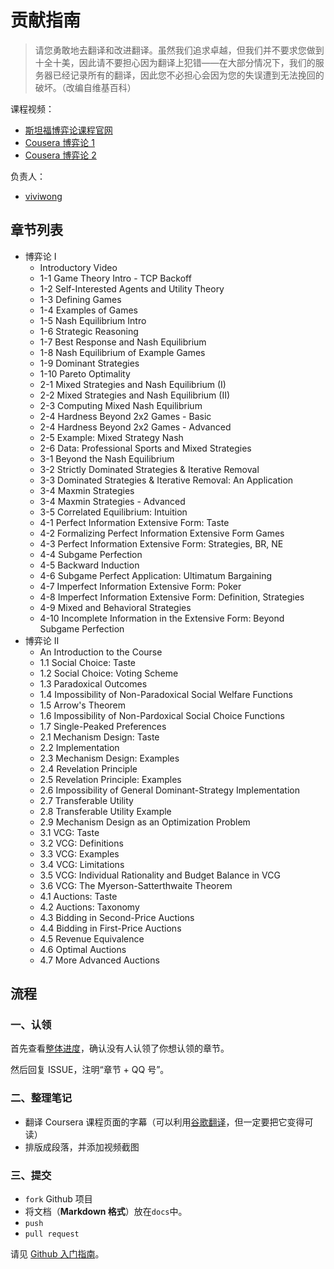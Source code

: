 # 贡献指南

> 请您勇敢地去翻译和改进翻译。虽然我们追求卓越，但我们并不要求您做到十全十美，因此请不要担心因为翻译上犯错——在大部分情况下，我们的服务器已经记录所有的翻译，因此您不必担心会因为您的失误遭到无法挽回的破坏。（改编自维基百科）

课程视频：

+ [斯坦福博弈论课程官网](http://www.game-theory-class.org/)
+ [Cousera 博弈论 1](https://www.coursera.org/learn/game-theory-1)
+ [Cousera 博弈论 2](https://www.coursera.org/learn/game-theory-2)

负责人：

+   [viviwong](https://github.com/viviwong)

## 章节列表

+   博弈论 I
    +   Introductory Video
    +   1-1 Game Theory Intro - TCP Backoff
    +   1-2 Self-Interested Agents and Utility Theory
    +   1-3 Defining Games
    +   1-4 Examples of Games
    +   1-5 Nash Equilibrium Intro
    +   1-6 Strategic Reasoning
    +   1-7 Best Response and Nash Equilibrium
    +   1-8 Nash Equilibrium of Example Games
    +   1-9 Dominant Strategies
    +   1-10 Pareto Optimality
    +   2-1 Mixed Strategies and Nash Equilibrium (I)
    +   2-2 Mixed Strategies and Nash Equilibrium (II)
    +   2-3 Computing Mixed Nash Equilibrium
    +   2-4 Hardness Beyond 2x2 Games - Basic
    +   2-4 Hardness Beyond 2x2 Games - Advanced
    +   2-5 Example: Mixed Strategy Nash
    +   2-6 Data: Professional Sports and Mixed Strategies
    +   3-1 Beyond the Nash Equilibrium
    +   3-2 Strictly Dominated Strategies & Iterative Removal
    +   3-3 Dominated Strategies & Iterative Removal: An Application
    +   3-4 Maxmin Strategies
    +   3-4 Maxmin Strategies - Advanced
    +   3-5 Correlated Equilibrium: Intuition
    +   4-1 Perfect Information Extensive Form: Taste
    +   4-2 Formalizing Perfect Information Extensive Form Games
    +   4-3 Perfect Information Extensive Form: Strategies, BR, NE
    +   4-4 Subgame Perfection
    +   4-5 Backward Induction
    +   4-6 Subgame Perfect Application: Ultimatum Bargaining
    +   4-7 Imperfect Information Extensive Form: Poker
    +   4-8 Imperfect Information Extensive Form: Definition, Strategies
    +   4-9 Mixed and Behavioral Strategies
    +   4-10 Incomplete Information in the Extensive Form: Beyond Subgame Perfection
+   博弈论 II
    +   An Introduction to the Course
    +   1.1 Social Choice: Taste
    +   1.2 Social Choice: Voting Scheme
    +   1.3 Paradoxical Outcomes
    +   1.4 Impossibility of Non-Paradoxical Social Welfare Functions
    +   1.5 Arrow's Theorem
    +   1.6 Impossibility of Non-Pardoxical Social Choice Functions
    +   1.7 Single-Peaked Preferences
    +   2.1 Mechanism Design: Taste
    +   2.2 Implementation
    +   2.3 Mechanism Design: Examples
    +   2.4 Revelation Principle
    +   2.5 Revelation Principle: Examples
    +   2.6 Impossibility of General Dominant-Strategy Implementation
    +   2.7 Transferable Utility
    +   2.8 Transferable Utility Example
    +   2.9 Mechanism Design as an Optimization Problem
    +   3.1 VCG: Taste
    +   3.2 VCG: Definitions
    +   3.3 VCG: Examples
    +   3.4 VCG: Limitations
    +   3.5 VCG: Individual Rationality and Budget Balance in VCG
    +   3.6 VCG: The Myerson-Satterthwaite Theorem
    +   4.1 Auctions: Taste
    +   4.2 Auctions: Taxonomy
    +   4.3 Bidding in Second-Price Auctions
    +   4.4 Bidding in First-Price Auctions
    +   4.5 Revenue Equivalence
    +   4.6 Optimal Auctions
    +   4.7 More Advanced Auctions

## 流程

### 一、认领

首先查看[整体进度](https://github.com/apachecn/stanford-game-theory-notes-zh/issues/1)，确认没有人认领了你想认领的章节。

然后回复 ISSUE，注明“章节 + QQ 号”。

### 二、整理笔记

+   翻译 Coursera 课程页面的字幕（可以利用[谷歌翻译](https://translate.google.cn)，但一定要把它变得可读）
+   排版成段落，并添加视频截图

### 三、提交

+   `fork` Github 项目
+   将文档（**Markdown 格式**）放在`docs`中。
+   `push`
+   `pull request`

请见 [Github 入门指南](https://github.com/apachecn/kaggle/blob/master/docs/GitHub)。
